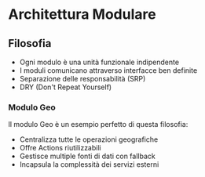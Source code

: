 # Architettura Modulare

## Filosofia
- Ogni modulo è una unità funzionale indipendente
- I moduli comunicano attraverso interfacce ben definite
- Separazione delle responsabilità (SRP)
- DRY (Don't Repeat Yourself)

### Modulo Geo
Il modulo Geo è un esempio perfetto di questa filosofia:
- Centralizza tutte le operazioni geografiche
- Offre Actions riutilizzabili
- Gestisce multiple fonti di dati con fallback
- Incapsula la complessità dei servizi esterni 